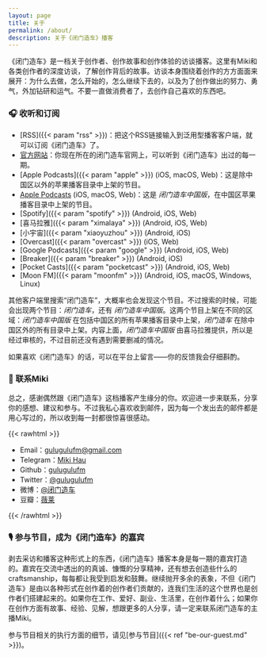 ```yaml
---
layout: page
title: 关于
permalink: /about/
description: 关于《闭门造车》播客
---
```


《闭门造车》是一档关于创作者、创作故事和创作体验的访谈播客。这里有Miki和各类创作者的深度访谈，了解创作背后的故事。访谈本身围绕着创作的方方面面来展开：为什么去做，怎么开始的，怎么继续下去的，以及为了创作做出的努力、勇气，外加钻研和运气。不要一直做消费者了，去创作自己喜欢的东西吧。

### 🎧 收听和订阅
- [RSS]({{< param "rss" >}})：把这个RSS链接输入到泛用型播客客户端，就可以订阅《闭门造车》了。
- [官方网站](gulugulufm.github.com)：你现在所在的闭门造车官网上，可以听到《闭门造车》出过的每一期。
- [Apple Podcasts]({{< param "apple" >}}) (iOS, macOS, Web)：这是除中国区以外的苹果播客目录中上架的节目。
- [Apple Podcasts](https://podcasts.apple.com/us/podcast/%E9%97%AD%E9%97%A8%E9%80%A0%E8%BD%A6-%E4%B8%AD%E5%9B%BD%E7%89%88/id1525544698) (iOS, macOS, Web)：这是 _闭门造车中国版_，在中国区苹果播客目录中上架的节目。
- [Spotify]({{< param "spotify" >}}) (Android, iOS, Web)
- [喜马拉雅]({{< param "ximalaya" >}}) (Android, iOS, Web)
- [小宇宙]({{< param "xiaoyuzhou" >}}) (Android, iOS)
- [Overcast]({{< param "overcast" >}}) (iOS, Web)
- [Google Podcasts]({{< param "google" >}}) (Android, iOS, Web)
- [Breaker]({{< param "breaker" >}}) (Android, iOS)
- [Pocket Casts]({{< param "pocketcast" >}}) (Android, iOS, Web)
- [Moon FM]({{< param "moonfm" >}}) (Android, iOS, macOS, Windows, Linux)

其他客户端里搜索“闭门造车”，大概率也会发现这个节目。不过搜索的时候，可能会出现两个节目：_闭门造车_，还有 _闭门造车中国版_。这两个节目上架在不同的区域：_闭门造车中国版_ 在包括中国区的所有苹果播客目录中上架，_闭门造车_ 在除中国区外的所有目录中上架。内容上面，_闭门造车中国版_ 由喜马拉雅提供，所以是经过审核的，不过目前还没有遇到需要删减的情况。

如果喜欢《闭门造车》的话，可以在平台上留言——你的反馈我会仔细斟酌。

### 👋 联系Miki

总之，感谢偶然跟《闭门造车》这档播客产生缘分的你。欢迎进一步来联系，分享你的感想、建议和参与。不过我私心喜欢收到邮件，因为每一个发出去的邮件都是用心写过的，所以收到每一封都很惊喜很感动。

{{< rawhtml >}}
    <ul>
        <li>Email：<a href="mailto:{{ .Site.Params.email }}">gulugulufm@gmail.com</a></li>
        <li>Telegram：<a href="{{ .Site.Params.telegram }}">Miki Hau</a></li>
        <li>Github：<a href="{{ .Site.Params.github }}">gulugulufm</a></li>
        <li>Twitter：<a href="{{ .Site.Params.twitter }}">@gulugulufm</a></li>
        <li>微博：<a href="{{ .Site.Params.weibo }}">@闭门造车</a></li>
        <li>豆瓣：<a href="{{ .Site.Params.douban }}">薇莱</a></li>
    </ul>
{{< /rawhtml >}}

### 🎙️ 参与节目，成为《闭门造车》的嘉宾
剥去采访和播客这种形式上的东西，《闭门造车》播客本身是每一期的嘉宾打造的。嘉宾在交流中透出的的真诚、慷慨的分享精神，还有想去创造些什么的craftsmanship，每每都让我受到启发和鼓舞。继续抛开多余的表象，不但《闭门造车》是由以各种形式在创作着的创作者们贡献的，连我们生活的这个世界也是创作者们搭建起来的。如果你在工作、爱好、副业、生活里，在创作着什么；如果你在创作方面有故事、经验、见解，想跟更多的人分享，请一定来联系闭门造车的主播Miki。

参与节目相关的执行方面的细节，请见[参与节目]({{< ref "be-our-guest.md" >}})。